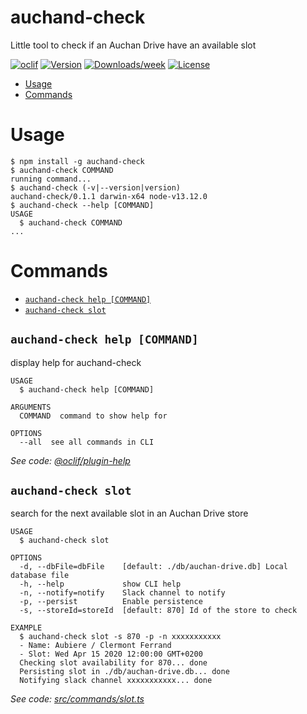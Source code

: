 auchand-check
=============

Little tool to check if an Auchan Drive have an available slot

[![oclif](https://img.shields.io/badge/cli-oclif-brightgreen.svg)](https://oclif.io)
[![Version](https://img.shields.io/npm/v/auchand-check.svg)](https://npmjs.org/package/auchand-check)
[![Downloads/week](https://img.shields.io/npm/dw/auchand-check.svg)](https://npmjs.org/package/auchand-check)
[![License](https://img.shields.io/npm/l/auchand-check.svg)](https://github.com/v-six/auchand-check/blob/master/package.json)

<!-- toc -->
* [Usage](#usage)
* [Commands](#commands)
<!-- tocstop -->
# Usage
<!-- usage -->
```sh-session
$ npm install -g auchand-check
$ auchand-check COMMAND
running command...
$ auchand-check (-v|--version|version)
auchand-check/0.1.1 darwin-x64 node-v13.12.0
$ auchand-check --help [COMMAND]
USAGE
  $ auchand-check COMMAND
...
```
<!-- usagestop -->
# Commands
<!-- commands -->
* [`auchand-check help [COMMAND]`](#auchand-check-help-command)
* [`auchand-check slot`](#auchand-check-slot)

## `auchand-check help [COMMAND]`

display help for auchand-check

```
USAGE
  $ auchand-check help [COMMAND]

ARGUMENTS
  COMMAND  command to show help for

OPTIONS
  --all  see all commands in CLI
```

_See code: [@oclif/plugin-help](https://github.com/oclif/plugin-help/blob/v2.2.3/src/commands/help.ts)_

## `auchand-check slot`

search for the next available slot in an Auchan Drive store

```
USAGE
  $ auchand-check slot

OPTIONS
  -d, --dbFile=dbFile    [default: ./db/auchan-drive.db] Local database file
  -h, --help             show CLI help
  -n, --notify=notify    Slack channel to notify
  -p, --persist          Enable persistence
  -s, --storeId=storeId  [default: 870] Id of the store to check

EXAMPLE
  $ auchand-check slot -s 870 -p -n xxxxxxxxxxx
  - Name: Aubiere / Clermont Ferrand
  - Slot: Wed Apr 15 2020 12:00:00 GMT+0200
  Checking slot availability for 870... done
  Persisting slot in ./db/auchan-drive.db... done
  Notifying slack channel xxxxxxxxxxx... done
```

_See code: [src/commands/slot.ts](https://github.com/v-six/auchand-check/blob/v0.1.1/src/commands/slot.ts)_
<!-- commandsstop -->
